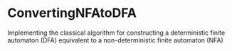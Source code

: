 # ConvertingNFAtoDFA
Implementing the classical algorithm for constructing a deterministic finite automaton (DFA) equivalent to a non-deterministic finite automaton (NFA)
